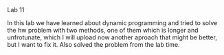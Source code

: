 Lab 11

In this lab we have learned about dynamic programming and tried to solve the hw problem with two methods, one of them which is longer and unfrotunate, which I will upload now 
another aproach that might be better, but I want to fix it. Also solved the problem from the lab time.


